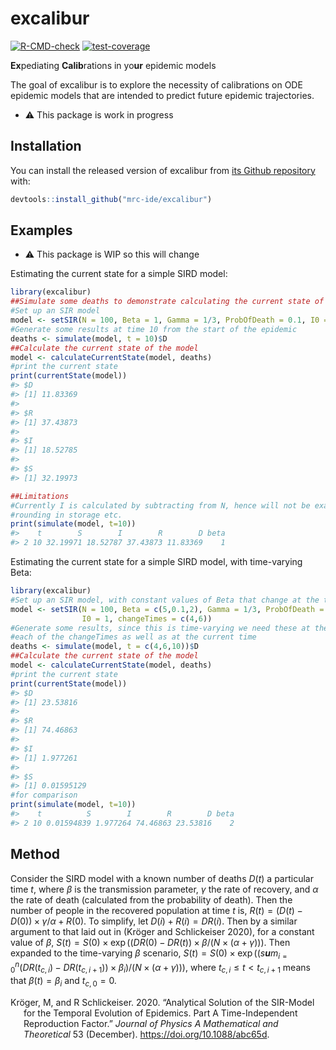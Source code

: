 
<!-- README.md is generated from README.Rmd. Please edit that file -->

# excalibur

<!-- badges: start -->

[![R-CMD-check](https://github.com/mrc-ide/excalibur/actions/workflows/R-CMD-check.yaml/badge.svg?branch=main)](https://github.com/mrc-ide/excalibur/actions/workflows/R-CMD-check.yaml)
[![test-coverage](https://github.com/mrc-ide/excalibur/actions/workflows/test-coverage.yaml/badge.svg?branch=main)](https://github.com/mrc-ide/excalibur/actions/workflows/test-coverage.yaml)
<!-- badges: end -->

**Ex**pediating **Calib**rations in yo**ur** epidemic models

The goal of excalibur is to explore the necessity of calibrations on ODE
epidemic models that are intended to predict future epidemic
trajectories.

-   :warning: This package is work in progress

## Installation

You can install the released version of excalibur from [its Github
repository](https://github.com/mrc-ide/excalibur) with:

``` r
devtools::install_github("mrc-ide/excalibur")
```

## Examples

-   :warning: This package is WIP so this will change

Estimating the current state for a simple SIRD model:

``` r
library(excalibur)
##Simulate some deaths to demonstrate calculating the current state of the model
#Set up an SIR model
model <- setSIR(N = 100, Beta = 1, Gamma = 1/3, ProbOfDeath = 0.1, I0 = 1)
#Generate some results at time 10 from the start of the epidemic
deaths <- simulate(model, t = 10)$D
##Calculate the current state of the model
model <- calculateCurrentState(model, deaths)
#print the current state
print(currentState(model))
#> $D
#> [1] 11.83369
#> 
#> $R
#> [1] 37.43873
#> 
#> $I
#> [1] 18.52785
#> 
#> $S
#> [1] 32.19973

##Limitations
#Currently I is calculated by subtracting from N, hence will not be exact due to
#rounding in storage etc.
print(simulate(model, t=10))
#>    t        S        I        R        D beta
#> 2 10 32.19971 18.52787 37.43873 11.83369    1
```

Estimating the current state for a simple SIRD model, with time-varying
Beta:

``` r
library(excalibur)
#Set up an SIR model, with constant values of Beta that change at the times given
model <- setSIR(N = 100, Beta = c(5,0.1,2), Gamma = 1/3, ProbOfDeath = 0.1, 
                I0 = 1, changeTimes = c(4,6))
#Generate some results, since this is time-varying we need these at the end of
#each of the changeTimes as well as at the current time
deaths <- simulate(model, t = c(4,6,10))$D
##Calculate the current state of the model
model <- calculateCurrentState(model, deaths)
#print the current state
print(currentState(model))
#> $D
#> [1] 23.53816
#> 
#> $R
#> [1] 74.46863
#> 
#> $I
#> [1] 1.977261
#> 
#> $S
#> [1] 0.01595129
#for comparison
print(simulate(model, t=10))
#>    t          S        I        R        D beta
#> 2 10 0.01594839 1.977264 74.46863 23.53816    2
```

## Method

Consider the SIRD model with a known number of deaths *D*(*t*) a
particular time *t*, where *β* is the transmission parameter, *γ* the
rate of recovery, and *α* the rate of death (calculated from the
probability of death). Then the number of people in the recovered
population at time *t* is,
*R*(*t*) = (*D*(*t*) − *D*(0)) × *γ*/*α* + *R*(0). To simplify, let
*D*(*i*) + *R*(*i*) = *DR*(*i*). Then by a similar argument to that laid
out in (Kröger and Schlickeiser 2020), for a constant value of *β*,
*S*(*t*) = *S*(0) × exp ((*DR*(0) − *DR*(*t*)) × *β*/(*N* × (*α* + *γ*))).
Then expanded to the time-varying *β* scenario,
*S*(*t*) = *S*(0) × exp ((*s**u**m*<sub>*i* = 0</sub><sup>*n*</sup>(*DR*(*t*<sub>*c*, *i*</sub>) − *DR*(*t*<sub>*c*, *i* + 1</sub>)) × *β*<sub>*i*</sub>)/(*N* × (*α* + *γ*))),
where *t*<sub>*c*, *i*</sub> ≤ *t* &lt; *t*<sub>*c*, *i* + 1</sub> means
that *β*(*t*) = *β*<sub>*i*</sub> and *t*<sub>*c*, 0</sub> = 0.

<div id="refs" class="references csl-bib-body hanging-indent">

<div id="ref-analyiticalSIR" class="csl-entry">

Kröger, M, and R Schlickeiser. 2020. “Analytical Solution of the
SIR-Model for the Temporal Evolution of Epidemics. Part A
Time-Independent Reproduction Factor.” *Journal of Physics A
Mathematical and Theoretical* 53 (December).
<https://doi.org/10.1088/abc65d>.

</div>

</div>

